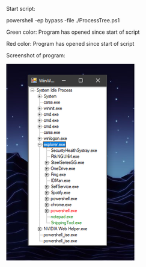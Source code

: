 Start script:

powershell -ep bypass -file ./ProcessTree.ps1

Green color: Program has opened since start of script

Red color: Program has opened since start of script

Screenshot of program:

![Red is closed and green is open](https://raw.githubusercontent.com/Interrobangs/ProcessTree/master/screenshot.PNG?raw=true)